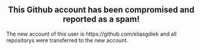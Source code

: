 <h2 align="center">This Github account has been compromised and reported as a spam!</h2>

<p>The new account of this user is https://github.com/eliasgdiek and all repositorys were transferred to the new account.</p>
